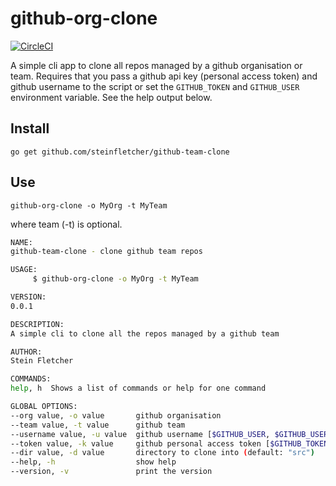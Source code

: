 # github-org-clone

[![CircleCI](https://circleci.com/gh/steinfletcher/github-org-clone.svg?style=svg&circle-token=063b1b1e0354cc424a2823c33ff4a2b66e029bae)](https://circleci.com/gh/steinfletcher/github-org-clone)

A simple cli app to clone all repos managed by a github organisation or team.
Requires that you pass a github api key (personal access token) and github username to the script or set the `GITHUB_TOKEN` and `GITHUB_USER` environment variable. See the help output below.

## Install

    go get github.com/steinfletcher/github-team-clone

## Use

    github-org-clone -o MyOrg -t MyTeam

where team (-t) is optional.

```bash
NAME:
github-team-clone - clone github team repos

USAGE:
     $ github-org-clone -o MyOrg -t MyTeam

VERSION:
0.0.1

DESCRIPTION:
A simple cli to clone all the repos managed by a github team

AUTHOR:
Stein Fletcher

COMMANDS:
help, h  Shows a list of commands or help for one command

GLOBAL OPTIONS:
--org value, -o value       github organisation
--team value, -t value      github team
--username value, -u value  github username [$GITHUB_USER, $GITHUB_USERNAME]
--token value, -k value     github personal access token [$GITHUB_TOKEN, $GITHUB_API_KEY, $GITHUB_PERSONAL_ACCESS_TOKEN]
--dir value, -d value       directory to clone into (default: "src")
--help, -h                  show help
--version, -v               print the version
```
